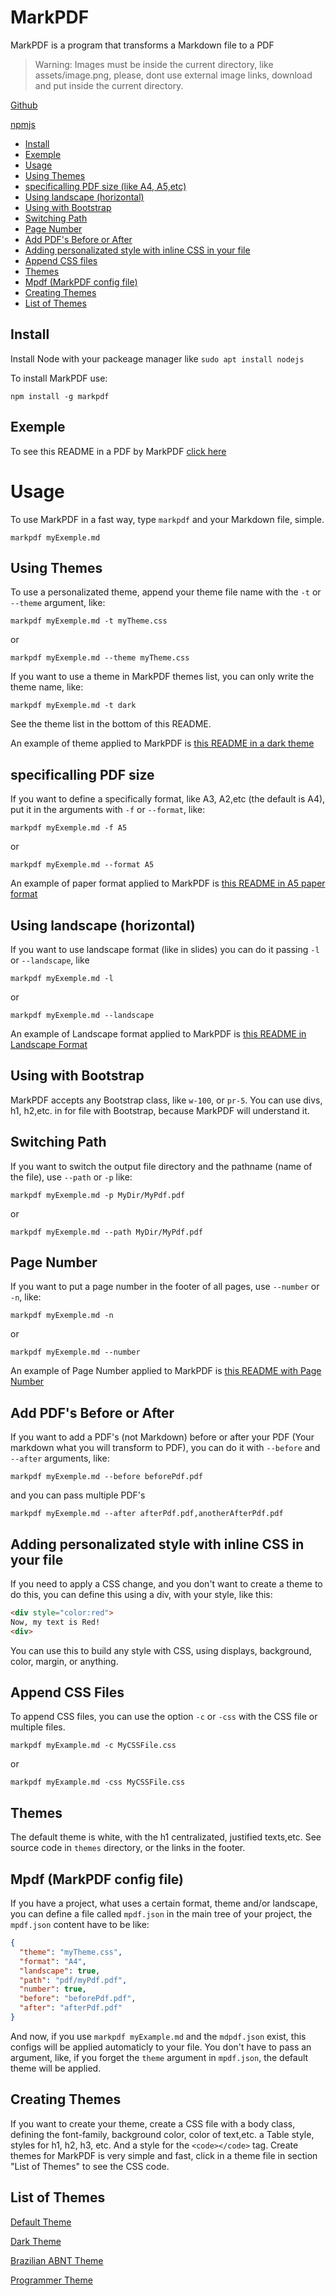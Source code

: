 # MarkPDF

MarkPDF is a program that transforms a Markdown file to a PDF

> Warning: Images must be inside the current directory, like assets/image.png, please, dont use external image links, download and put inside the current directory.

[Github](https://github.com/edersonferreira/markpdf)

[npmjs](https://www.npmjs.com/package/markpdf)

- [Install](#install)
- [Exemple](#example)
- [Usage](#usage)
- [Using Themes](#using-themes)
- [specificalling PDF size (like A4, A5,etc)](#specificalling-pdf-size)
- [Using landscape (horizontal)](#using-landscape-horizontal)
- [Using with Bootstrap](#using-with-bootstrap)
- [Switching Path](#switching-path)
- [Page Number](#page-number)
- [Add PDF's Before or After](#add-pdfs-before-or-after)
- [Adding personalizated style with inline CSS in your file](#adding-personalizated-style-with-inline-css-in-your-file)
- [Append CSS files](#append-css-files)
- [Themes](#themes)
- [Mpdf (MarkPDF config file)](#mpdf-markpdf-config-file)
- [Creating Themes](#creating-themes)
- [List of Themes](#list-of-themes)

## Install

Install Node with your packeage manager like `sudo apt install nodejs`

To install MarkPDF use:

`npm install -g markpdf`

## Exemple

To see this README in a PDF by MarkPDF [click here](https://github.com/edersonferreira/markpdf/blob/master/examples/README.pdf)

# Usage

To use MarkPDF in a fast way, type `markpdf` and your Markdown file, simple.

`markpdf myExemple.md`

## Using Themes

To use a personalizated theme, append your theme file name with the `-t` or `--theme` argument, like:

`markpdf myExemple.md -t myTheme.css`

or

`markpdf myExemple.md --theme myTheme.css`

If you want to use a theme in MarkPDF themes list, you can only write the theme name, like:

`markpdf myExemple.md -t dark`

See the theme list in the bottom of this README.

An example of theme applied to MarkPDF is [this README in a dark theme](https://github.com/edersonferreira/markpdf/blob/master/examples/dark.pdf)

## specificalling PDF size

If you want to define a specifically format, like A3, A2,etc (the default is A4), put it in the arguments with `-f` or `--format`, like:

`markpdf myExemple.md -f A5`

or

`markpdf myExemple.md --format A5`

An example of paper format applied to MarkPDF is [this README in A5 paper format](https://github.com/edersonferreira/markpdf/blob/master/examples/a5.pdf)

## Using landscape (horizontal)

If you want to use landscape format (like in slides) you can do it passing `-l` or `--landscape`, like

`markpdf myExemple.md -l`

or

`markpdf myExemple.md --landscape`

An example of Landscape format applied to MarkPDF is [this README in Landscape Format](https://github.com/edersonferreira/markpdf/blob/master/examples/landscape.pdf)

## Using with Bootstrap

MarkPDF accepts any Bootstrap class, like `w-100`, or `pr-5`. You can use divs, h1, h2,etc. in for file with Bootstrap, because MarkPDF will understand it.

## Switching Path

If you want to switch the output file directory and the pathname (name of the file), use `--path` or `-p` like:

`markpdf myExemple.md -p MyDir/MyPdf.pdf`

or

`markpdf myExemple.md --path MyDir/MyPdf.pdf`

## Page Number

If you want to put a page number in the footer of all pages, use `--number` or `-n`, like:

`markpdf myExemple.md -n`

or

`markpdf myExemple.md --number`

An example of Page Number applied to MarkPDF is [this README with Page Number](https://github.com/edersonferreira/markpdf/blob/master/examples/number.pdf)

## Add PDF's Before or After

If you want to add a PDF's (not Markdown) before or after your PDF (Your markdown what you will transform to PDF), you can do it with `--before` and `--after` arguments, like:

`markpdf myExemple.md --before beforePdf.pdf`

and you can pass multiple PDF's

`markpdf myExemple.md --after afterPdf.pdf,anotherAfterPdf.pdf`

## Adding personalizated style with inline CSS in your file

If you need to apply a CSS change, and you don't want to create a theme to do this, you can define this using a div, with your style, like this:

```html
<div style="color:red">
Now, my text is Red!
<div>
```

You can use this to build any style with CSS, using displays, background, color, margin, or anything.

## Append CSS Files

To append CSS files, you can use the option `-c` or `-css` with the CSS file or multiple files.

```
markpdf myExample.md -c MyCSSFile.css
```

or

```
markpdf myExample.md -css MyCSSFile.css
```

## Themes

The default theme is white, with the h1 centralizated, justified texts,etc. See source code in `themes` directory, or the links in the footer.


## Mpdf (MarkPDF config file)

If you have a project, what uses a certain format, theme and/or landscape, you can define a file called `mpdf.json` in the main tree of your project, the `mpdf.json` content have to be like:

```json
{
  "theme": "myTheme.css",
  "format": "A4",
  "landscape": true,
  "path": "pdf/myPdf.pdf",
  "number": true,
  "before": "beforePdf.pdf",
  "after": "afterPdf.pdf"
}
```

And now, if you use `markpdf myExample.md` and the `mdpdf.json` exist, this configs will be applied automaticly to your file. You don't have to pass an argument, like, if you forget the `theme` argument in `mpdf.json`, the default theme will be applied.

## Creating Themes

If you want to create your theme, create a CSS file with a body class, defining the font-family, background color, color of text,etc. a Table style, styles for h1, h2, h3, etc. And a style for the `<code></code>` tag. Create themes for MarkPDF is very simple and fast, click in a theme file in section "List of Themes" to see the CSS code.

## List of Themes

[Default Theme](https://github.com/edersonferreira/markpdf/blob/master/src/themes/default.css)

[Dark Theme](https://github.com/edersonferreira/markpdf/blob/master/src/themes/dark.css)

[Brazilian ABNT Theme](https://github.com/edersonferreira/markpdf/blob/master/src/themes/abnt.css)

[Programmer Theme](https://github.com/edersonferreira/markpdf/blob/master/src/themes/programmer.css)
